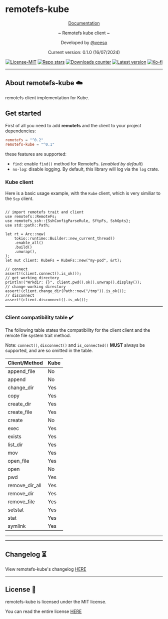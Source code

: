 # remotefs-kube

<p align="center">
  <a href="https://docs.rs/remotefs-kube" target="_blank">Documentation</a>
</p>

<p align="center">~ Remotefs kube client ~</p>

<p align="center">Developed by <a href="https://veeso.github.io/" target="_blank">@veeso</a></p>
<p align="center">Current version: 0.1.0 (16/07/2024)</p>

<p align="center">
  <a href="https://opensource.org/licenses/MIT"
    ><img
      src="https://img.shields.io/badge/License-MIT-teal.svg"
      alt="License-MIT"
  /></a>
  <a href="https://github.com/veeso/remotefs-rs-kube/stargazers"
    ><img
      src="https://img.shields.io/github/stars/veeso/remotefs-rs-kube.svg"
      alt="Repo stars"
  /></a>
  <a href="https://crates.io/crates/remotefs-kube"
    ><img
      src="https://img.shields.io/crates/d/remotefs-kube.svg"
      alt="Downloads counter"
  /></a>
  <a href="https://crates.io/crates/remotefs-kube"
    ><img
      src="https://img.shields.io/crates/v/remotefs-kube.svg"
      alt="Latest version"
  /></a>
  <a href="https://ko-fi.com/veeso">
    <img
      src="https://img.shields.io/badge/donate-ko--fi-red"
      alt="Ko-fi"
  /></a>
</p>

---

## About remotefs-kube ☁️

remotefs client implementation for Kube.

## Get started

First of all you need to add **remotefs** and the client to your project dependencies:

```toml
remotefs = "^0.2"
remotefs-kube = "^0.1"
```

these features are supported:

- `find`: enable `find()` method for RemoteFs. (*enabled by default*)
- `no-log`: disable logging. By default, this library will log via the `log` crate.

### Kube client

Here is a basic usage example, with the `Kube` client, which is very similiar to the `Scp` client.

```rust,ignore

// import remotefs trait and client
use remotefs::RemoteFs;
use remotefs_ssh::{SshConfigParseRule, SftpFs, SshOpts};
use std::path::Path;

let rt = Arc::new(
    tokio::runtime::Builder::new_current_thread()
    .enable_all()
    .build()
    .unwrap(),
);
let mut client: KubeFs = KubeFs::new("my-pod", &rt);

// connect
assert!(client.connect().is_ok());
// get working directory
println!("Wrkdir: {}", client.pwd().ok().unwrap().display());
// change working directory
assert!(client.change_dir(Path::new("/tmp")).is_ok());
// disconnect
assert!(client.disconnect().is_ok());
```

---

### Client compatibility table ✔️

The following table states the compatibility for the client client and the remote file system trait method.

Note: `connect()`, `disconnect()` and `is_connected()` **MUST** always be supported, and are so omitted in the table.

| Client/Method  | Kube |
|----------------|------|
| append_file    | No   |
| append         | No   |
| change_dir     | Yes  |
| copy           | Yes  |
| create_dir     | Yes  |
| create_file    | Yes  |
| create         | No   |
| exec           | Yes  |
| exists         | Yes  |
| list_dir       | Yes  |
| mov            | Yes  |
| open_file      | Yes  |
| open           | No   |
| pwd            | Yes  |
| remove_dir_all | Yes  |
| remove_dir     | Yes  |
| remove_file    | Yes  |
| setstat        | Yes  |
| stat           | Yes  |
| symlink        | Yes  |

---
---

## Changelog ⏳

View remotefs-kube's changelog [HERE](CHANGELOG.md)

---

## License 📃

remotefs-kube is licensed under the MIT license.

You can read the entire license [HERE](LICENSE)
